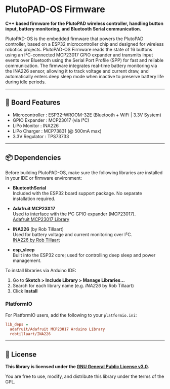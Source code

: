 # PlutoPAD-OS Firmware

**C++ based firmware for the PlutoPAD wireless controller, handling button input, battery monitoring, and Bluetooth Serial communication.**

PlutoPAD-OS is the embedded firmware that powers the PlutoPAD controller, based on a ESP32 microcontroller chip and designed for wireless robotics projects. 
PlutoPAD-OS Firmware reads the state of 16 buttons using an I²C-connected MCP23017 GPIO expander and transmits input events over Bluetooth using the Serial Port 
Profile (SPP) for fast and reliable communication. The firmware integrates real-time battery monitoring via the INA226 sensor, allowing it to track 
voltage and current draw, and automatically enters deep sleep mode when inactive to preserve battery life during idle periods.

---
## 🔧 Board Features

- Microcontroller :  ESP32-WROOM-32E (Bluetooth + WiFi | 3.3V System)
- GPIO Expander   :  MCP23017 (via I²C)
- LiPo Monitor    :  INA226
- LiPo Charger    :  MCP73831 (@ 500mA max)
- 3.3V Regulator  :  TPS73733
---

## 📦 Dependencies

Before building PlutoPAD-OS, make sure the following libraries are installed in your IDE or firmware environment:

- **BluetoothSerial**  
  Included with the ESP32 board support package. No separate installation required.  

- **Adafruit MCP23X17**  
  Used to interface with the I²C GPIO expander (MCP23017).  
  [Adafruit MCP23017 Library](https://github.com/adafruit/Adafruit-MCP23017-Arduino-Library)  

- **INA226** (by Rob Tillaart)  
  Used for battery voltage and current monitoring over I²C.  
  [INA226 by Rob Tillaart](https://github.com/RobTillaart/INA226)  

- **esp_sleep**  
  Built into the ESP32 core; used for controlling deep sleep and power management.  

To install libraries via Arduino IDE:

1. Go to **Sketch > Include Library > Manage Libraries…**
2. Search for each library name (e.g. *INA226* by Rob Tillaart)
3. Click **Install**

### PlatformIO

For PlatformIO users, add the following to your `platformio.ini`:

```ini
lib_deps =
  adafruit/Adafruit MCP23017 Arduino Library
  robtillaart/INA226
```
---

## 📄 License
**This library is licensed under the [GNU General Public License v3.0](https://www.gnu.org/licenses/gpl-3.0.en.html).**

You are free to use, modify, and distribute this library under the terms of the GPL.
